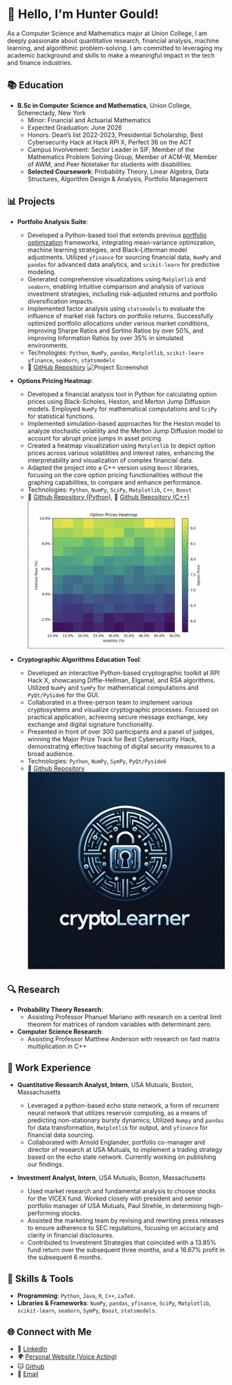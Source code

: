 # 📌 Hello, I'm Hunter Gould!

As a Computer Science and Mathematics major at Union College, I am deeply passionate about quantitative research, financial analysis, machine learning, and algorithmic problem-solving. I am committed to leveraging my academic background and skills to make a meaningful impact in the tech and finance industries.

## 📚 Education

- **B.Sc in Computer Science and Mathematics**, Union College, Schenectady, New York
  - Minor: Financial and Actuarial Mathematics
  - Expected Graduation: June 2026
  - Honors: Dean’s list 2022-2023, Presidential Scholarship, Best Cybersecurity Hack at Hack RPI X, Perfect 36 on the ACT
  - Campus Involvement: Sector Leader in SIF, Member of the Mathematics Problem Solving Group, Member of ACM-W, Member of AWM, and Peer Notetaker for students with disabilities.
  - **Selected Coursework**: Probability Theory, Linear Algebra, Data Structures, Algorithm Design & Analysis, Portfolio Management
 

## 📊 Projects

- **Portfolio Analysis Suite**:
   - Developed a Python-based tool that extends previous [portfolio optimization](https://github.com/Gouldh/Portfolio-Analysis-Suite) frameworks, integrating mean-variance optimization, machine learning strategies, and Black-Litterman model adjustments. Utilized `yfinance` for sourcing financial data, `NumPy` and `pandas` for advanced data analytics, and `scikit-learn` for predictive modeling. 
   - Generated comprehensive visualizations using `Matplotlib` and `seaborn`, enabling intuitive comparison and analysis of various investment strategies, including risk-adjusted returns and portfolio diversification impacts.
   - Implemented factor analysis using `statsmodels` to evaluate the influence of market risk factors on portfolio returns. Successfully optimized portfolio allocations under various market conditions, improving Sharpe Ratios and Sortino Ratios by over 50%, and improving Information Ratios by over 35% in simulated environments.
   - Technologies: `Python`, `NumPy`, `pandas`, `Matplotlib`, `scikit-learn` `yfinance`, `seaborn`, `statsmodels`
   - 🔗 [GitHub Repository](https://github.com/Gouldh/ML-Portfolio-Optimization)
![Project Screenshot](https://github.com/Gouldh/ML-Portfolio-Optimization/blob/main/Example%20Code%20Output.png) 
 
- **Options Pricing Heatmap**:
   - Developed a financial analysis tool in Python for calculating option prices using Black-Scholes, Heston, and Merton Jump Diffusion models. Employed `NumPy` for mathematical computations and `SciPy` for statistical functions.
   - Implemented simulation-based approaches for the Heston model to analyze stochastic volatility and the Merton Jump Diffusion model to account for abrupt price jumps in asset pricing.
   - Created a heatmap visualization using `Matplotlib` to depict option prices across various volatilities and interest rates, enhancing the interpretability and visualization of complex financial data.
   - Adapted the project into a C++ version using `Boost` libraries, focusing on the core option pricing functionalities without the graphing capabilities, to compare and enhance performance.
   - Technologies: `Python`, `NumPy`, `SciPy`, `Matplotlib`, `C++`, `Boost`
   - 🔗 [Github Repository (Python)](https://github.com/Gouldh/Option-Pricing-Heatmap), 🔗 [Github Repository (C++)](https://github.com/Gouldh/Option-Pricing-CPP)
![Project Screenshot](https://github.com/Gouldh/Option-Pricing-Heatmap/blob/main/Option%20Pricing%20Heatmap%20Example%20Output.png)

- **Cryptographic Algorithms Education Tool**:
   - Developed an interactive Python-based cryptographic toolkit at RPI Hack X, showcasing Diffie-Hellman, Elgamal, and RSA algorithms. Utilized `NumPy` and `SymPy` for mathematical computations and `PyQt/PySide6` for the GUI.
   - Collaborated in a three-person team to implement various cryptosystems and visualize cryptographic processes. Focused on practical application, achieving secure message exchange, key exchange and digital signature functionality.
   - Presented in front of over 300 participants and a panel of judges, winning the Major Prize Track for Best Cybersecurity Hack, demonstrating effective teaching of digital security measures to a broad audience.
   - Technologies: `Python`, `NumPy`, `SymPy`, `PyQt/Pyside6`
   - 🔗 [Github Repository](https://github.com/smullahy/CryptoLearner)
![CryptoLearner Logo](https://github.com/smullahy/CryptoLearner/blob/main/Logo.png)


## 🔍 Research
- **Probability Theory Research**:
   - Assisting Professor Phanuel Mariano with research on a central limit theorem for matrices of random variables with determinant zero.
- **Computer Science Research**:
   - Assisting Professor Matthew Anderson with research on fast matrix multiplication in C++

## 💼 Work Experience

- **Quantitative Research Analyst, Intern**, USA Mutuals, Boston, Massachusetts
  - Leveraged a python-based echo state network, a form of recurrent neural network that utilizes reservoir computing, as a means of predicting non-stationary bursty dynamics; Utilized `Numpy` and `pandas` for data transformation, `Matplotlib` for output, and `yfinance` for financial data sourcing.
  - Collaborated with Arnold Englander, portfolio co-manager and director of research at USA Mutuals, to implement a trading strategy based on the echo state network. Currently working on publishing our findings.

- **Investment Analyst, Intern**, USA Mutuals, Boston, Massachusetts
  - Used market research and fundamental analysis to choose stocks for the VICEX fund. Worked closely with president and senior portfolio manager of USA Mutuals, Paul Strehle, in determining high-performing stocks.
  - Assisted the marketing team by revising and rewriting press releases to ensure adherence to SEC regulations, focusing on accuracy and clarity in financial disclosures.
  - Contributed to Investment Strategies that coincided with a 13.85% fund return over the subsequent three months, and a 16.67% profit in the subsequent 6 months.

## 🔧 Skills & Tools

- **Programming**: `Python`, `Java`, `R`, `C++`, `LaTeX`.
- **Libraries & Frameworks**: `NumPy`, `pandas`, `yfinance`, `SciPy`, `Matplotlib`, `scikit-learn`, `seaborn`, `SymPy`, `Boost`, `statsmodels`.


## 🌐 Connect with Me

- 📌 [LinkedIn](https://www.linkedin.com/in/hunter-gould/)
- 🌍 [Personal Website (Voice Acting)](https://huntergould.com)
- 🐱 [Github](https://github.com/Gouldh)
- 📧 [Email](mailto:huntergould@icloud.com)
